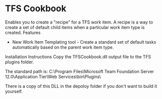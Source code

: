 # TFS Cookbook
Enables you to create a "recipe" for a TFS work item. A recipe is a way to create a set of default child items when a particular work item type is created.
Features
- New Work Item Templating tool - Create a standard set of default tasks automatically based on the parent work item type.

Installation Instructions
Copy the TFSCookbook.dll output file to the TFS plugins folder. 

The standard path is: C:\Program Files\Microsoft Team Foundation Server 12.0\Application Tier\Web Services\bin\Plugins\

There is a copy of this DLL in the depoloy folder if you don't want to build it yourself.
